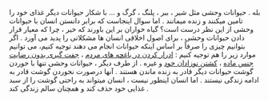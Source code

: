 بله . حیوانات وحشی مثل شیر ، ببر ، پلنگ ، گرگ و ... با شکار حیوانات دیگر غذای خود را تامین میکنند و زنده میمانند . اما سوال اینجاست که برابر دانستن انسان با حیوانات وحشی از این نظر درست است؟ گیاه خواران بر این باورند که خیر ، چرا که معیار قرار دادن حیوانات وحشی ، برای اصول اخلاقی انسان ها مشکلاتی را پدید می آورد . اگر بتوانیم چیزی را صرفاً بر اساس اینکه حیوانات انجام می دهند توجیه کنیم، می توانیم موارد زیر را هم توجیه کنیم :
[ادرار کردن در باغچه های مردم] ، [جفت گیری بدون رضایت جنس ماده] ، [کشتن نوزادان خود] و غیره . 
از طرف دیگر ، حیوانات وحشی تنها با خوردن گوشت حیوانات دیگر قادر به زنده ماندن هستند . آنها درصورت نخوردن گوشت قادر به ادامه زندگی نیستند . اما انسان اینطور نیست ، انسان میتواند به راحتی گوشت را از سبد غذایی خود حذف کند و همچنان سالم زندگی کند . 

[ادرار کردن در باغچه های مردم]: https://www.housebeautiful.com/uk/garden/a40020473/stop-dog-wee-killing-grass
[جفت گیری بدون رضایت جنس ماده]: https://en.wikipedia.org/wiki/Sexual_coercion_among_animals
[کشتن نوزادان خود]: https://www.nationalgeographic.com/science/article/140328-sloth-bear-zoo-infanticide-chimps-bonobos-animals
